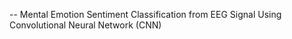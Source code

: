 --  Mental Emotion Sentiment Classification from EEG Signal Using Convolutional Neural Network (CNN)

